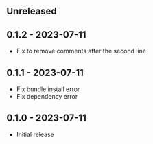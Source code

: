 ## Unreleased

## 0.1.2 - 2023-07-11

- Fix to remove comments after the second line

## 0.1.1 - 2023-07-11

- Fix bundle install error
- Fix dependency error

## 0.1.0 - 2023-07-11

- Initial release
